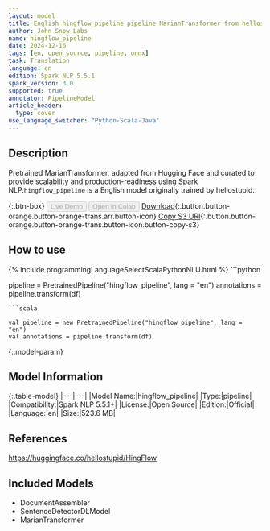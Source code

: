 ```yaml
---
layout: model
title: English hingflow_pipeline pipeline MarianTransformer from hellostupid
author: John Snow Labs
name: hingflow_pipeline
date: 2024-12-16
tags: [en, open_source, pipeline, onnx]
task: Translation
language: en
edition: Spark NLP 5.5.1
spark_version: 3.0
supported: true
annotator: PipelineModel
article_header:
  type: cover
use_language_switcher: "Python-Scala-Java"
---
```


## Description

Pretrained MarianTransformer, adapted from Hugging Face and curated to provide scalability and production-readiness using Spark NLP.`hingflow_pipeline` is a English model originally trained by hellostupid.

{:.btn-box}
<button class="button button-orange" disabled>Live Demo</button>
<button class="button button-orange" disabled>Open in Colab</button>
[Download](https://s3.amazonaws.com/auxdata.johnsnowlabs.com/public/models/hingflow_pipeline_en_5.5.1_3.0_1734385383679.zip){:.button.button-orange.button-orange-trans.arr.button-icon}
[Copy S3 URI](s3://auxdata.johnsnowlabs.com/public/models/hingflow_pipeline_en_5.5.1_3.0_1734385383679.zip){:.button.button-orange.button-orange-trans.button-icon.button-copy-s3}

## How to use



<div class="tabs-box" markdown="1">
{% include programmingLanguageSelectScalaPythonNLU.html %}
```python

pipeline = PretrainedPipeline("hingflow_pipeline", lang = "en")
annotations =  pipeline.transform(df)   

```
```scala

val pipeline = new PretrainedPipeline("hingflow_pipeline", lang = "en")
val annotations = pipeline.transform(df)

```
</div>

{:.model-param}
## Model Information

{:.table-model}
|---|---|
|Model Name:|hingflow_pipeline|
|Type:|pipeline|
|Compatibility:|Spark NLP 5.5.1+|
|License:|Open Source|
|Edition:|Official|
|Language:|en|
|Size:|523.6 MB|

## References

https://huggingface.co/hellostupid/HingFlow

## Included Models

- DocumentAssembler
- SentenceDetectorDLModel
- MarianTransformer